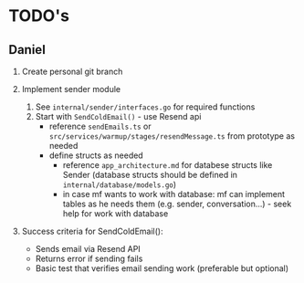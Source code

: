 # TODO's

## Daniel

1. Create personal git branch
2. Implement sender module

   1. See `internal/sender/interfaces.go` for required functions
   2. Start with `SendColdEmail()` - use Resend api
      - reference `sendEmails.ts` or `src/services/warmup/stages/resendMessage.ts` from prototype as needed
      - define structs as needed
        - reference `app_architecture.md` for databese structs like Sender (database structs should be defined in `internal/database/models.go`)
        - in case mf wants to work with database: mf can implement tables as he needs them (e.g. sender, conversation...) - seek help for work with database

3. Success criteria for SendColdEmail():
   - Sends email via Resend API
   - Returns error if sending fails
   - Basic test that verifies email sending work (preferable but optional)
